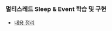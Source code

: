 ### 멀티스레드 Sleep & Event 학습 및 구현

- [내용 정리](https://github.com/happyOBO/GameServerCPP/blob/master/015_%EB%A9%80%ED%8B%B0%EC%8A%A4%EB%A0%88%EB%93%9C_Sleep%26Event.md)